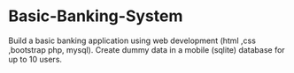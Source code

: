 # Basic-Banking-System
Build a basic banking application using web development (html ,css ,bootstrap php, mysql). Create dummy data in a mobile (sqlite) database for up to 10 users.
